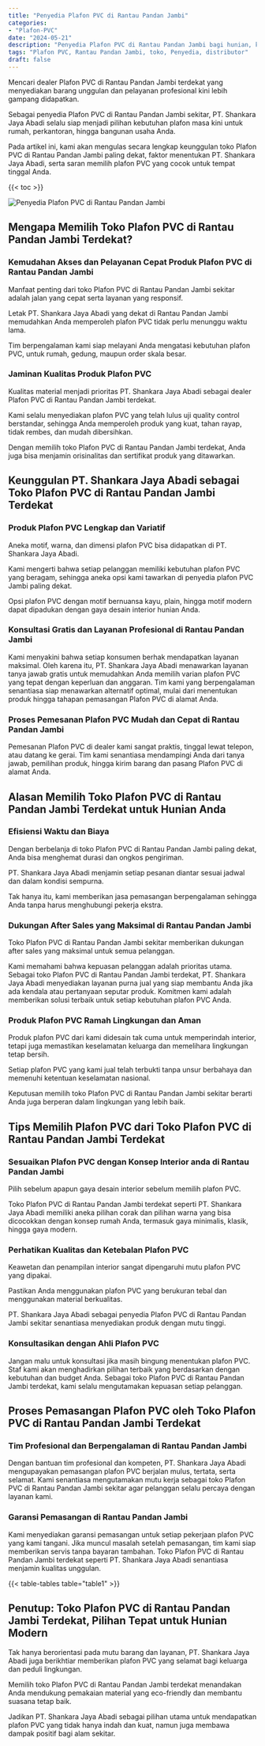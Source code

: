 ```yaml
---
title: "Penyedia Plafon PVC di Rantau Pandan Jambi"
categories: 
- "Plafon-PVC"
date: "2024-05-21"
description: "Penyedia Plafon PVC di Rantau Pandan Jambi bagi hunian, kantor, dan toko. Material unggulan, beragam motif, variasi warna elegan, dengan jasa instalasi dikerjakan oleh teknisi berpengalaman serta kepastian resmi!|Servis distribusi Plafon PVC di Rantau Pandan Jambi untuk keperluan tempat tinggal, perkantoran, maupun toko, dengan material berkualitas dan penempatan oleh tim ahli dan kepastian resmi.|Alternatif Plafon PVC di Rantau Pandan Jambi yang andal untuk hunian, perkantoran, dan gerai, dengan plafon unggulan dan instalasi ditangani oleh teknisi ahli dan kepastian resmi.|Penyediaan Plafon PVC di Rantau Pandan Jambi untuk hunian, kantor, serta toko, beserta material terbaik dan pemasangan dikerjakan oleh tim berpengalaman, dilengkapi dengan garansi resmi.}"
tags: "Plafon PVC, Rantau Pandan Jambi, toko, Penyedia, distributor"
draft: false
---
```


Mencari dealer Plafon PVC di Rantau Pandan Jambi terdekat yang menyediakan barang unggulan dan pelayanan profesional kini lebih gampang didapatkan.

Sebagai penyedia Plafon PVC di Rantau Pandan Jambi sekitar, PT. Shankara Jaya Abadi selalu siap menjadi pilihan kebutuhan plafon masa kini untuk rumah, perkantoran, hingga bangunan usaha Anda.

Pada artikel ini, kami akan mengulas secara lengkap keunggulan toko Plafon PVC di Rantau Pandan Jambi paling dekat, faktor menentukan PT. Shankara Jaya Abadi, serta saran memilih plafon PVC yang cocok untuk tempat tinggal Anda.

{{< toc >}}

![Penyedia Plafon PVC di Rantau Pandan Jambi](/images/Plafon-PVC/Penyedia-Plafon-PVC-di-Rantau-Pandan-Jambi.png)


## Mengapa Memilih Toko Plafon PVC di Rantau Pandan Jambi Terdekat?

### Kemudahan Akses dan Pelayanan Cepat Produk Plafon PVC di Rantau Pandan Jambi

Manfaat penting dari toko Plafon PVC di Rantau Pandan Jambi sekitar adalah jalan yang cepat serta layanan yang responsif.

Letak PT. Shankara Jaya Abadi yang dekat di Rantau Pandan Jambi memudahkan Anda memperoleh plafon PVC tidak perlu menunggu waktu lama.

Tim berpengalaman kami siap melayani Anda mengatasi kebutuhan plafon PVC, untuk rumah, gedung, maupun order skala besar.

### Jaminan Kualitas Produk Plafon PVC

Kualitas material menjadi prioritas PT. Shankara Jaya Abadi sebagai dealer Plafon PVC di Rantau Pandan Jambi terdekat.

Kami selalu menyediakan plafon PVC yang telah lulus uji quality control berstandar, sehingga Anda memperoleh produk yang kuat, tahan rayap, tidak rembes, dan mudah dibersihkan.

Dengan memilih toko Plafon PVC di Rantau Pandan Jambi terdekat, Anda juga bisa menjamin orisinalitas dan sertifikat produk yang ditawarkan.

## Keunggulan PT. Shankara Jaya Abadi sebagai Toko Plafon PVC di Rantau Pandan Jambi Terdekat

### Produk Plafon PVC Lengkap dan Variatif

Aneka motif, warna, dan dimensi plafon PVC bisa didapatkan di PT. Shankara Jaya Abadi.

Kami mengerti bahwa setiap pelanggan memiliki kebutuhan plafon PVC yang beragam, sehingga aneka opsi kami tawarkan di penyedia plafon PVC Jambi paling dekat.

Opsi plafon PVC dengan motif bernuansa kayu, plain, hingga motif modern dapat dipadukan dengan gaya desain interior hunian Anda.

### Konsultasi Gratis dan Layanan Profesional di Rantau Pandan Jambi

Kami menyakini bahwa setiap konsumen berhak mendapatkan layanan maksimal. Oleh karena itu, PT. Shankara Jaya Abadi menawarkan layanan tanya jawab gratis untuk memudahkan Anda memilih varian plafon PVC yang tepat dengan keperluan dan anggaran. Tim kami yang berpengalaman senantiasa siap menawarkan alternatif optimal, mulai dari menentukan produk hingga tahapan pemasangan Plafon PVC di alamat Anda.

### Proses Pemesanan Plafon PVC Mudah dan Cepat di Rantau Pandan Jambi

Pemesanan Plafon PVC di dealer kami sangat praktis, tinggal lewat telepon, atau datang ke gerai. Tim kami senantiasa mendampingi Anda dari tanya jawab, pemilihan produk, hingga kirim barang dan pasang Plafon PVC di alamat Anda.

## Alasan Memilih Toko Plafon PVC di Rantau Pandan Jambi Terdekat untuk Hunian Anda

### Efisiensi Waktu dan Biaya

Dengan berbelanja di toko Plafon PVC di Rantau Pandan Jambi paling dekat, Anda bisa menghemat durasi dan ongkos pengiriman.

PT. Shankara Jaya Abadi menjamin setiap pesanan diantar sesuai jadwal dan dalam kondisi sempurna.

Tak hanya itu, kami memberikan jasa pemasangan berpengalaman sehingga Anda tanpa harus menghubungi pekerja ekstra.

### Dukungan After Sales yang Maksimal di Rantau Pandan Jambi

Toko Plafon PVC di Rantau Pandan Jambi sekitar memberikan dukungan after sales yang maksimal untuk semua pelanggan.

Kami memahami bahwa kepuasan pelanggan adalah prioritas utama. Sebagai toko Plafon PVC di Rantau Pandan Jambi terdekat, PT. Shankara Jaya Abadi menyediakan layanan purna jual yang siap membantu Anda jika ada kendala atau pertanyaan seputar produk. Komitmen kami adalah memberikan solusi terbaik untuk setiap kebutuhan plafon PVC Anda.

### Produk Plafon PVC Ramah Lingkungan dan Aman

Produk plafon PVC dari kami didesain tak cuma untuk memperindah interior, tetapi juga memastikan keselamatan keluarga dan memelihara lingkungan tetap bersih.

Setiap plafon PVC yang kami jual telah terbukti tanpa unsur berbahaya dan memenuhi ketentuan keselamatan nasional.

Keputusan memilih toko Plafon PVC di Rantau Pandan Jambi sekitar berarti Anda juga berperan dalam lingkungan yang lebih baik.

## Tips Memilih Plafon PVC dari Toko Plafon PVC di Rantau Pandan Jambi Terdekat

### Sesuaikan Plafon PVC dengan Konsep Interior anda di Rantau Pandan Jambi

Pilih sebelum apapun gaya desain interior sebelum memilih plafon PVC.

Toko Plafon PVC di Rantau Pandan Jambi terdekat seperti PT. Shankara Jaya Abadi memiliki aneka pilihan corak dan pilihan warna yang bisa dicocokkan dengan konsep rumah Anda, termasuk gaya minimalis, klasik, hingga gaya modern.

### Perhatikan Kualitas dan Ketebalan Plafon PVC

Keawetan dan penampilan interior sangat dipengaruhi mutu plafon PVC yang dipakai.

Pastikan Anda menggunakan plafon PVC yang berukuran tebal dan menggunakan material berkualitas.

PT. Shankara Jaya Abadi sebagai penyedia Plafon PVC di Rantau Pandan Jambi sekitar senantiasa menyediakan produk dengan mutu tinggi.

### Konsultasikan dengan Ahli Plafon PVC

Jangan malu untuk konsultasi jika masih bingung menentukan plafon PVC. Staf kami akan menghadirkan pilihan terbaik yang berdasarkan dengan kebutuhan dan budget Anda. Sebagai toko Plafon PVC di Rantau Pandan Jambi terdekat, kami selalu mengutamakan kepuasan setiap pelanggan.

## Proses Pemasangan Plafon PVC oleh Toko Plafon PVC di Rantau Pandan Jambi Terdekat

### Tim Profesional dan Berpengalaman di Rantau Pandan Jambi

Dengan bantuan tim profesional dan kompeten, PT. Shankara Jaya Abadi mengupayakan pemasangan plafon PVC berjalan mulus, tertata, serta selamat. Kami senantiasa mengutamakan mutu kerja sebagai toko Plafon PVC di Rantau Pandan Jambi sekitar agar pelanggan selalu percaya dengan layanan kami.

### Garansi Pemasangan di Rantau Pandan Jambi

Kami menyediakan garansi pemasangan untuk setiap pekerjaan plafon PVC yang kami tangani. Jika muncul masalah setelah pemasangan, tim kami siap memberikan servis tanpa bayaran tambahan. Toko Plafon PVC di Rantau Pandan Jambi terdekat seperti PT. Shankara Jaya Abadi senantiasa menjamin kualitas unggulan.

{{< table-tables table="table1" >}}

## Penutup: Toko Plafon PVC di Rantau Pandan Jambi Terdekat, Pilihan Tepat untuk Hunian Modern

Tak hanya berorientasi pada mutu barang dan layanan, PT. Shankara Jaya Abadi juga berikhtiar memberikan plafon PVC yang selamat bagi keluarga dan peduli lingkungan.

Memilih toko Plafon PVC di Rantau Pandan Jambi terdekat menandakan Anda mendukung pemakaian material yang eco-friendly dan membantu suasana tetap baik.

Jadikan PT. Shankara Jaya Abadi sebagai pilihan utama untuk mendapatkan plafon PVC yang tidak hanya indah dan kuat, namun juga membawa dampak positif bagi alam sekitar.